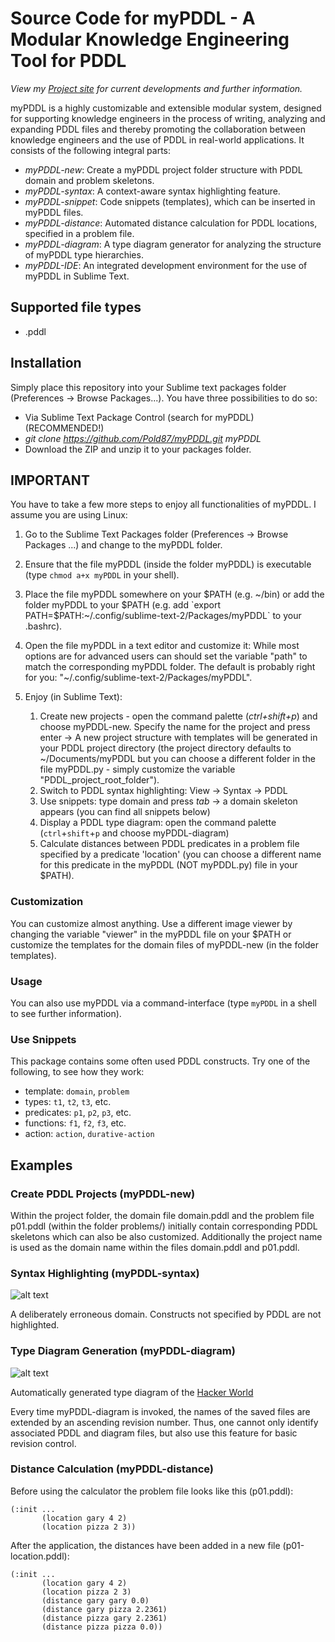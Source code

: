 Source Code for myPDDL - A Modular Knowledge Engineering Tool for PDDL
=======================================================

*View my [Project site](http://pold87.github.io/myPDDL/) for current developments and further information.*


myPDDL is a highly customizable and extensible modular system,
designed for supporting knowledge engineers in the process of writing,
analyzing and expanding PDDL files and thereby promoting the
collaboration between knowledge engineers and the use of PDDL in
real-world applications. It consists of the following integral parts:

- _myPDDL-new_: Create a myPDDL project folder structure with PDDL
  domain and problem skeletons.
- _myPDDL-syntax_: A context-aware syntax highlighting feature.
- _myPDDL-snippet_: Code snippets (templates), which can be inserted
in myPDDL files.
- _myPDDL-distance_: Automated distance calculation for PDDL
  locations, specified in a problem file.
- _myPDDL-diagram_: A type diagram generator for analyzing the
  structure of myPDDL type hierarchies.
- _myPDDL-IDE_: An integrated development environment for the use
of myPDDL in Sublime Text.

Supported file types
-------------------

- .pddl

Installation
------------

Simply place this repository into your Sublime text packages folder (Preferences \-\> Browse Packages...). You have three possibilities to do so:
- Via Sublime Text Package Control (search for myPDDL) (RECOMMENDED!)
- *git clone https://github.com/Pold87/myPDDL.git myPDDL* 
- Download the ZIP and unzip it to your packages folder.

IMPORTANT
----------

You have to take a few more steps to enjoy all functionalities of myPDDL. I assume you are using Linux:

1. Go to the Sublime Text Packages folder (Preferences -> Browse Packages ...) and change to the myPDDL folder.
2. Ensure that the file myPDDL (inside the folder myPDDL) is executable (type `chmod a+x myPDDL` in your shell).
3. Place the file myPDDL somewhere on your $PATH (e.g. ~/bin) or add the folder myPDDL to your $PATH (e.g. add `export PATH=$PATH:~/.config/sublime-text-2/Packages/myPDDL` to your .bashrc).

4. Open the file myPDDL in a text editor and customize it: While most options are for advanced users can should set the variable "path" to match the corresponding myPDDL folder. The default is probably right for you: "~/.config/sublime-text-2/Packages/myPDDL".
5. Enjoy (in Sublime Text):

    1. Create new projects -  open the command palette (*ctrl+shift+p*) and choose myPDDL-new. Specify the name for the project and press enter -> A new project structure with templates will be generated in your PDDL project directory (the project directory defaults to ~/Documents/myPDDL but you can choose a different folder in the file myPDDL.py - simply customize the variable "PDDL_project_root_folder"). 
    2. Switch to PDDL syntax highlighting: View -> Syntax -> PDDL  
    3. Use snippets: type domain and press *tab* -> a domain skeleton appears (you can find all snippets below)
    4. Display a PDDL type diagram: open the command palette (`ctrl`+`shift`+`p` and choose myPDDL-diagram)
    5. Calculate distances between PDDL predicates in a problem file specified by a predicate 'location' (you can choose a different name for this predicate in the myPDDL (NOT myPDDL.py) file in your $PATH). 

### Customization

You can customize almost anything. Use a different image viewer by changing the variable "viewer" in the myPDDL file on your $PATH or customize the templates for the domain files of myPDDL-new (in the folder templates). 

### Usage

You can also use myPDDL via a command-interface (type `myPDDL` in a shell to see further information).

### Use Snippets

This package contains some often used PDDL constructs. Try one of the following, to see how they work:

* template: `domain`, `problem`
* types: `t1`, `t2`, `t3`, etc.
* predicates: `p1`, `p2`, `p3`, etc.
* functions: `f1`, `f2`, `f3`, etc.
* action: `action`, `durative-action`

Examples
-----------

### Create PDDL Projects (myPDDL-new)

Within the project folder, the domain file domain.pddl and
the problem file p01.pddl (within the folder
problems/) initially contain corresponding PDDL skeletons
which can also be also customized. Additionally the project name is
used as the domain name within the files domain.pddl and p01.pddl.

### Syntax Highlighting (myPDDL-syntax)

![alt
 text](https://raw.githubusercontent.com/Pold87/myPDDL/master/examples/coffee_errors_img.png
 "PDDL syntax highlighting - Theme: Monokai")

A deliberately erroneous domain. Constructs not specified by PDDL are not highlighted.

### Type Diagram Generation (myPDDL-diagram)

![alt
 text](https://raw.githubusercontent.com/Pold87/myPDDL/master/examples/diagram.png
 "An automatically generated type diagram of the Hacker World using
 myPDDL-diagram")

Automatically generated type diagram of the [Hacker
World](https://github.com/Pold87/myPDDL/blob/master/examples/hacker-world.pddl)

Every time myPDDL-diagram is invoked, the names of the saved files are
extended by an ascending revision number. Thus, one cannot only
identify associated PDDL and diagram files, but also use this feature
for basic revision control.

### Distance Calculation (myPDDL-distance)

Before using the calculator the problem file looks like this (p01.pddl):
```
(:init ...
       (location gary 4 2)
       (location pizza 2 3))
```

After the application, the distances have been added in a new file (p01-location.pddl):
```
(:init ...
       (location gary 4 2)
       (location pizza 2 3)
       (distance gary gary 0.0)
       (distance gary pizza 2.2361)
       (distance pizza gary 2.2361)
       (distance pizza pizza 0.0))
```


